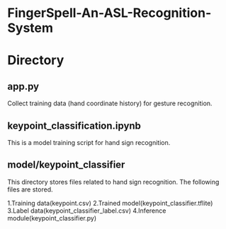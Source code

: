 # FingerSpell-An-ASL-Recognition-System

# Directory

## app.py

Collect training data (hand coordinate history) for gesture recognition.

## keypoint_classification.ipynb

This is a model training script for hand sign recognition.

## model/keypoint_classifier

This directory stores files related to hand sign recognition.
The following files are stored.

1.Training data(keypoint.csv)
2.Trained model(keypoint_classifier.tflite)
3.Label data(keypoint_classifier_label.csv)
4.Inference module(keypoint_classifier.py)
